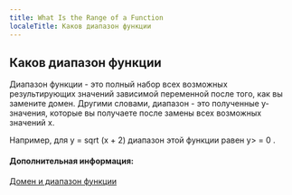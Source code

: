 ```yaml
---
title: What Is the Range of a Function
localeTitle: Каков диапазон функции
---
```

## Каков диапазон функции

Диапазон функции - это полный набор всех возможных результирующих значений зависимой переменной после того, как вы замените домен. Другими словами, диапазон - это полученные y-значения, которые вы получаете после замены всех возможных значений x.

Например, для y = sqrt (x + 2) диапазон этой функции равен y> = 0 .

#### Дополнительная информация:

[Домен и диапазон функции](https://www.intmath.com/functions-and-graphs/2a-domain-and-range.php)